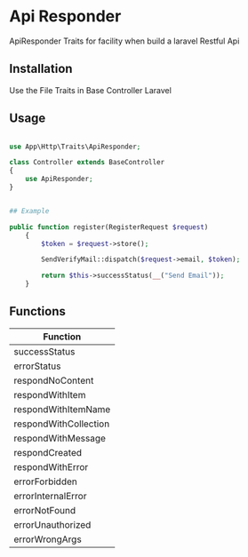 # Api Responder

ApiResponder Traits for facility when build a laravel Restful Api 

## Installation

Use the File Traits in Base Controller Laravel

## Usage

```PHP Lravel

use App\Http\Traits\ApiResponder;

class Controller extends BaseController
{
    use ApiResponder;
}


## Example 

public function register(RegisterRequest $request)
    {
        $token = $request->store();

        SendVerifyMail::dispatch($request->email, $token);

        return $this->successStatus(__("Send Email"));
    }
```
 ## Functions
  
| Function |
| --- |
| successStatus|
| errorStatus |
| respondNoContent |
| respondWithItem |
| respondWithItemName |
| respondWithCollection |
| respondWithMessage |
| respondCreated |
| respondWithError |
| errorForbidden |
| errorInternalError |
| errorNotFound |
| errorUnauthorized |
| errorWrongArgs |

